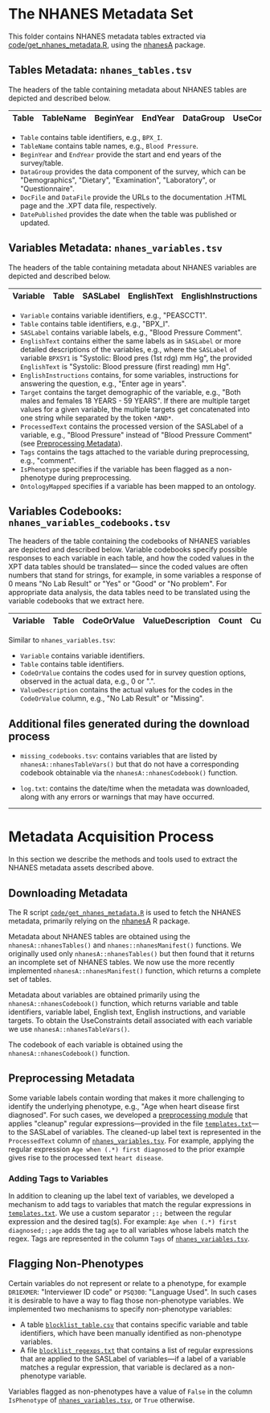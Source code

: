 # The NHANES Metadata Set
This folder contains NHANES metadata tables extracted via [code/get_nhanes_metadata.R](https://github.com/ccb-hms/NHANES-metadata/blob/master/code/get_nhanes_metadata.R), using the [nhanesA](https://github.com/cjendres1/nhanes) package.

## Tables Metadata: `nhanes_tables.tsv`
The headers of the table containing metadata about NHANES tables are depicted and described below.

| Table | TableName | BeginYear | EndYear | DataGroup | UseConstraints | DocFile | DataFile | DatePublished |
|-------|-----------|-----------|---------|-----------|----------------|---------|----------|---------------|

- `Table` contains table identifiers, e.g., `BPX_I`.
- `TableName` contains table names, e.g., `Blood Pressure`.
- `BeginYear` and `EndYear` provide the start and end years of the survey/table.
- `DataGroup` provides the data component of the survey, which can be "Demographics", "Dietary", "Examination", "Laboratory", or "Questionnaire".
- `DocFile` and `DataFile` provide the URLs to the documentation .HTML page and the .XPT data file, respectively.
- `DatePublished` provides the date when the table was published or updated. 


## Variables Metadata: `nhanes_variables.tsv`
The headers of the table containing metadata about NHANES variables are depicted and described below. 

| Variable | Table | SASLabel | EnglishText | EnglishInstructions | Target | UseConstraints | ProcessedText | Tags | IsPhenotype | OntologyMapped |
|----------|-------|----------|-------------|---------------------|--------|----------------|---------------|------|-------------|----------------|

- `Variable` contains variable identifiers, e.g., "PEASCCT1".
- `Table` contains table identifiers, e.g., "BPX_I".
- `SASLabel` contains variable labels, e.g., "Blood Pressure Comment".
- `EnglishText` contains either the same labels as in `SASLabel` or more detailed descriptions of the variables, e.g., where the `SASLabel` of variable `BPXSY1` is "Systolic: Blood pres (1st rdg) mm Hg", the provided `EnglishText` is "Systolic: Blood pressure (first reading) mm Hg".  
- `EnglishInstructions` contains, for some variables, instructions for answering the question, e.g., "Enter age in years".
- `Target` contains the target demographic of the variable, e.g., "Both males and females 18 YEARS - 59 YEARS". If there are multiple target values for a given variable, the multiple targets get concatenated into one string while separated by the token `*AND*`.    
- `ProcessedText` contains the processed version of the SASLabel of a variable, e.g., "Blood Pressure" instead of "Blood Pressure Comment" (see [Preprocessing Metadata](#preprocessing-metadata)).
- `Tags` contains the tags attached to the variable during preprocessing, e.g., "comment".
- `IsPhenotype` specifies if the variable has been flagged as a non-phenotype during preprocessing.
- `OntologyMapped` specifies if a variable has been mapped to an ontology. 


## Variables Codebooks: `nhanes_variables_codebooks.tsv` 
The headers of the table containing the codebooks of NHANES variables are depicted and described below. Variable codebooks specify possible responses to each variable in each table, and how the coded values in the XPT data tables should be translated— since the coded values are often numbers that stand for strings, for example, in some variables a response of 0 means "No Lab Result" or "Yes" or "Good" or "No problem". For appropriate data analysis, the data tables need to be translated using the variable codebooks that we extract here.

| Variable | Table | CodeOrValue | ValueDescription | Count | Cumulative | SkipToItem |
|----------|-------|-------------|------------------|-------|------------|------------|

Similar to `nhanes_variables.tsv`:
- `Variable` contains variable identifiers.
- `Table` contains table identifiers.
- `CodeOrValue` contains the codes used for in survey question options, observed in the actual data, e.g., 0 or ".".
- `ValueDescription` contains the actual values for the codes in the `CodeOrValue` column, e.g., "No Lab Result" or "Missing".


## Additional files generated during the download process 
- `missing_codebooks.tsv`: contains variables that are listed by `nhanesA::nhanesTableVars()` but that do not have a corresponding codebook obtainable via the `nhanesA::nhanesCodebook()` function.

- `log.txt`: contains the date/time when the metadata was downloaded, along with any errors or warnings that may have occurred.

---

# Metadata Acquisition Process
In this section we describe the methods and tools used to extract the NHANES metadata assets described above. 

## Downloading Metadata
The R script [`code/get_nhanes_metadata.R`](https://github.com/ccb-hms/NHANES-metadata/blob/master/code/get_nhanes_metadata.R) is used to fetch the NHANES metadata, primarily relying on the [nhanesA](https://github.com/cjendres1/nhanes) R package.

Metadata about NHANES tables are obtained using the `nhanesA::nhanesTables()` and `nhanes::nhanesManifest()` functions. We originally used only `nhanesA::nhanesTables()` but then found that it returns an incomplete set of NHANES tables. We now use the more recently implemented `nhanesA::nhanesManifest()` function, which returns a complete set of tables.

Metadata about variables are obtained primarily using the `nhanesA::nhanesCodebook()` function, which returns variable and table identifiers, variable label, English text, English instructions, and variable targets. To obtain the UseConstraints detail associated with each variable we use `nhanesA::nhanesTableVars()`.

The codebook of each variable is obtained using the `nhanesA::nhanesCodebook()` function.

## Preprocessing Metadata
Some variable labels contain wording that makes it more challenging to identify the underlying phenotype, e.g., "Age when heart disease first diagnosed". For such cases, we developed a [preprocessing module](https://github.com/ccb-hms/NHANES-metadata/blob/master/code/preprocess_metadata.py) that applies "cleanup" regular expressions—provided in the file [`templates.txt`](https://github.com/ccb-hms/NHANES-metadata/blob/master/code/resources/templates.txt)—to the SASLabel of variables. The cleaned-up label text is represented in the `ProcessedText` column of [`nhanes_variables.tsv`](#variables-metadata-nhanes_variablestsv). For example, applying the regular expression `Age when (.*) first diagnosed` to the prior example gives rise to the processed text `heart disease`.

### Adding Tags to Variables
In addition to cleaning up the label text of variables, we developed a mechanism to add tags to variables that match the regular expressions in [`templates.txt`](https://github.com/ccb-hms/NHANES-metadata/blob/master/code/resources/templates.txt). We use a custom separator `;:;` between the regular expression and the desired tag(s). For example: `Age when (.*) first diagnosed;:;age` adds the tag `age` to all variables whose labels match the regex. Tags are represented in the column `Tags` of [`nhanes_variables.tsv`](#variables-metadata-nhanes_variablestsv).

## Flagging Non-Phenotypes
Certain variables do not represent or relate to a phenotype, for example `DR1EXMER`: "Interviewer ID code" or `PSQ300`: "Language Used". In such cases it is desirable to have a way to flag those non-phenotype variables. We implemented two mechanisms to specify non-phenotype variables:
- A table [`blocklist_table.csv`](https://github.com/ccb-hms/NHANES-metadata/blob/master/code/resources/blocklist_table.csv) that contains specific variable and table identifiers, which have been manually identified as non-phenotype variables.  
- A file [`blocklist_regexps.txt`](https://github.com/ccb-hms/NHANES-metadata/blob/master/code/resources/blocklist_regexps.txt) that contains a list of regular expressions that are applied to the SASLabel of variables—if a label of a variable matches a regular expression, that variable is declared as a non-phenotype variable.  

Variables flagged as non-phenotypes have a value of `False` in the column `IsPhenotype` of [`nhanes_variables.tsv`](#variables-metadata-nhanes_variablestsv), or `True` otherwise.